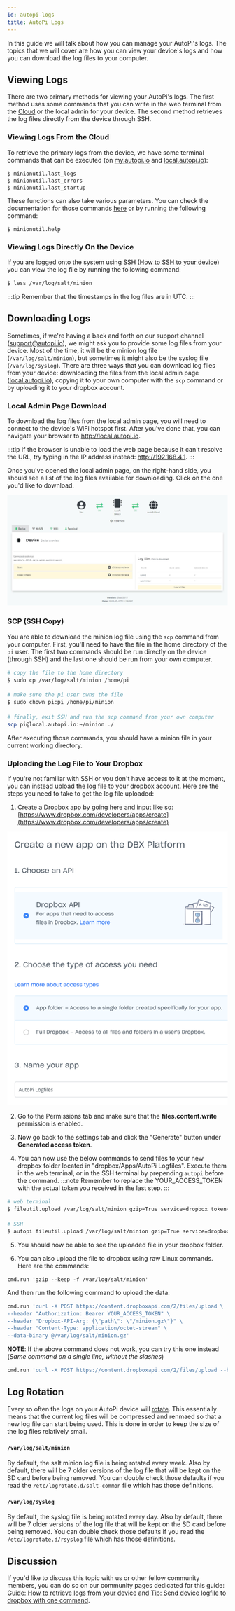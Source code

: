 ```yaml
---
id: autopi-logs
title: AutoPi Logs
---
```


In this guide we will talk about how you can manage your AutoPi's logs. The topics that we will
cover are how you can view your device's logs and how you can download the log files to your
computer.

## Viewing Logs

There are two primary methods for viewing your AutoPi's logs. The first method uses some commands
that you can write in the web terminal from the [Cloud](https://my.autopi.io) or the local admin
for your device. The second method retrieves the log files directly from the device through SSH.

### Viewing Logs From the Cloud

To retrieve the primary logs from the device, we have some terminal commands that can be executed
(on [my.autopi.io](https://my.autopi.io/) and [local.autopi.io](http://local.autopi.io/)):

```
$ minionutil.last_logs
$ minionutil.last_errors
$ minionutil.last_startup
```

These functions can also take various parameters. You can check the documentation for those commands
[here](/core/commands/minionutil.md) or by running the following command:

```
$ minionutil.help
```

### Viewing Logs Directly On the Device

If you are logged onto the system using SSH ([How to SSH to your device](how_to_ssh_to_your_device.mdx))
you can view the log file by running the following command:

```bash
$ less /var/log/salt/minion
```

:::tip
Remember that the timestamps in the log files are in UTC.
:::

## Downloading Logs

Sometimes, if we're having a back and forth on our support channel (support@autopi.io), we might
ask you to provide some log files from your device. Most of the time, it will be the minion log
file (`/var/log/salt/minion`), but sometimes it might also be the syslog file (`/var/log/syslog`).
There are three ways that you can download log files from your device: downloading the files
from the local admin page ([local.autopi.io](http://local.autopi.io)), copying it to your own computer with
the `scp` command or by uploading it to your dropbox account.

### Local Admin Page Download

To download the log files from the local admin page, you will need to connect to the device's WiFi
hotspot first. After you've done that, you can navigate your browser to http://local.autopi.io.

:::tip
If the browser is unable to load the web page because it can't resolve the URL, try typing in the
IP address instead: http://192.168.4.1.
:::

Once you've opened the local admin page, on the right-hand side, you should see a list of the log
files available for downloading. Click on the one you'd like to download.

![local_admin_log_files](/img/getting_started/developer_guides/autopi_logs/local_admin_log_files.jpg)

### SCP (SSH Copy)

You are able to download the minion log file using the `scp` command from your computer. First,
you'll need to have the file in the home directory of the `pi` user. The first two commands should
be run directly on the device (through SSH) and the last one should be run from your own computer.

```bash
# copy the file to the home directory
$ sudo cp /var/log/salt/minion /home/pi

# make sure the pi user owns the file
$ sudo chown pi:pi /home/pi/minion

# finally, exit SSH and run the scp command from your own computer
scp pi@local.autopi.io:~/minion ./
```

After executing those commands, you should have a minion file in your current working directory.

### Uploading the Log File to Your Dropbox

If you're not familiar with SSH or you don't have access to it at the moment, you can instead
upload the log file to your dropbox account. Here are the steps you need to take to get the log
file uploaded:

1. Create a Dropbox app by going here and input like so:
  [https://www.dropbox.com/developers/apps/create](https://www.dropbox.com/developers/apps/create)

  ![dropbox_create_app](/img/getting_started/developer_guides/autopi_logs/dropbox_create_app.png) 

2. Go to the Permissions tab and make sure that the **files.content.write** permission is enabled.

3. Now go back to the settings tab and click the "Generate" button under **Generated access token**.

4. You can now use the below commands to send files to your new dropbox folder located in
"dropbox/Apps/AutoPi Logfiles". Execute them in the web terminal, or in the SSH terminal by
prepending `autopi` before the command.
:::note
Remember to replace the YOUR_ACCESS_TOKEN with the actual token you received in the last step.
:::

  ```bash
  # web terminal
  $ fileutil.upload /var/log/salt/minion gzip=True service=dropbox token=YOUR_ACCESS_TOKEN

  # SSH
  $ autopi fileutil.upload /var/log/salt/minion gzip=True service=dropbox token=YOUR_ACCESS_TOKEN
  ```

5. You should now be able to see the uploaded file in your dropbox folder.

6. You can also upload the file to dropbox using raw Linux commands. Here are the commands:

  ```
  cmd.run 'gzip --keep -f /var/log/salt/minion'
  ```

  And then run the following command to upload the data:

  ```bash
  cmd.run 'curl -X POST https://content.dropboxapi.com/2/files/upload \
  --header "Authorization: Bearer YOUR_ACCESS_TOKEN" \
  --header "Dropbox-API-Arg: {\"path\": \"/minion.gz\"}" \
  --header "Content-Type: application/octet-stream" \
  --data-binary @/var/log/salt/minion.gz'
  ```

  **NOTE**: If the above command does not work, you can try this one instead (*Same command on a
  single line, without the slashes*)

  ```bash
  cmd.run 'curl -X POST https://content.dropboxapi.com/2/files/upload --header "Authorization: Bearer YOUR_ACCESS_TOKEN" --header "Dropbox-API-Arg: {\"path\": \"/minion.gz\"}" --header "Content-Type: application/octet-stream" --data-binary @/var/log/salt/minion.gz'
  ```

## Log Rotation
Every so often the logs on your AutoPi device will [rotate](https://en.wikipedia.org/wiki/Log_rotation).
This essentially means that the current log files will be compressed and renmaed so that a new log
file can start being used. This is done in order to keep the size of the log files relatively small.

#### `/var/log/salt/minion`
By default, the salt minion log file is being rotated every week. Also by default, there will be 7
older versions of the log file that will be kept on the SD card before being removed. You can
double check those defaults if you read the `/etc/logrotate.d/salt-common` file which has those
definitions.

#### `/var/log/syslog`
By default, the syslog file is being rotated every day. Also by default, there will be 7 older
versions of the log file that will be kept on the SD card before being removed. You can double check
those defaults if you read the `/etc/logrotate.d/rsyslog` file which has those definitions.

## Discussion
If you'd like to discuss this topic with us or other fellow community members, you can do so on
our community pages dedicated for this guide:
[Guide: How to retrieve logs from your device](https://community.autopi.io/t/guide-how-to-retrieve-logs-from-your-device/551) and
[Tip: Send device logfile to dropbox with one command](https://community.autopi.io/t/tip-send-device-logfile-to-dropbox-with-one-command/1159).
